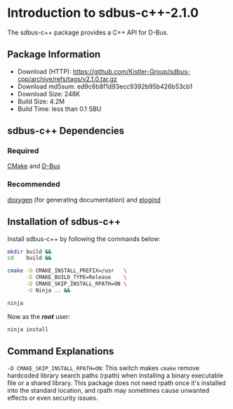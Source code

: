 # Introduction to sdbus-c++-2.1.0
The sdbus-c++ package provides a C++ API for D-Bus.

## Package Information
- Download (HTTP): https://github.com/Kistler-Group/sdbus-cpp/archive/refs/tags/v2.1.0.tar.gz
- Download md5sum: ed9c6b8f1d93ecc9392b95b426b53cb1
- Download Size: 248K
- Build Size: 4.2M
- Build Time: less than 0.1 SBU

## sdbus-c++ Dependencies
### Required
  [CMake](https://linuxfromscratch.org/blfs/view/svn/general/cmake.html) and
  [D-Bus](https://linuxfromscratch.org/blfs/view/svn/general/dbus.html)

### Recommended
  [doxygen](https://linuxfromscratch.org/blfs/view/svn/general/doxygen.html)
  (for generating documentation) and
  [elogind](https://linuxfromscratch.org/blfs/view/svn/general/elogind.html)

## Installation of sdbus-c++
Install sdbus-c++ by following the commands below:
```Bash
mkdir build &&
cd    build &&

cmake -D CMAKE_INSTALL_PREFIX=/usr   \
      -D CMAKE_BUILD_TYPE=Release    \
      -D CMAKE_SKIP_INSTALL_RPATH=ON \
      -G Ninja .. &&

ninja
```

Now as the ***root*** user:
```Bash
ninja install
```

## Command Explanations
  `-D CMAKE_SKIP_INSTALL_RPATH=ON`: This switch makes `cmake` remove hardcoded
  library search paths (rpath) when installing a binary executable file or a
  shared library. This package does not need rpath once it's installed into the
  standard location, and rpath may sometimes cause unwanted effects or even
  security issues.
